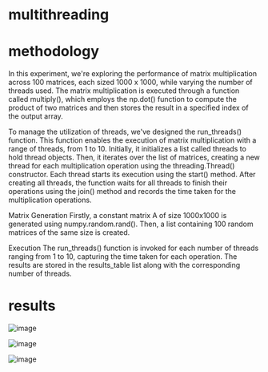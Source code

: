 # multithreading
# methodology
In this experiment, we're exploring the performance of matrix multiplication across 100 matrices, each sized 1000 x 1000, while varying the number of threads used. The matrix multiplication is executed through a function called multiply(), which employs the np.dot() function to compute the product of two matrices and then stores the result in a specified index of the output array.

To manage the utilization of threads, we've designed the run_threads() function. This function enables the execution of matrix multiplication with a range of threads, from 1 to 10. Initially, it initializes a list called threads to hold thread objects. Then, it iterates over the list of matrices, creating a new thread for each multiplication operation using the threading.Thread() constructor. Each thread starts its execution using the start() method. After creating all threads, the function waits for all threads to finish their operations using the join() method and records the time taken for the multiplication operations.

Matrix Generation
Firstly, a constant matrix A of size 1000x1000 is generated using numpy.random.rand(). Then, a list containing 100 random matrices of the same size is created.

Execution
The run_threads() function is invoked for each number of threads ranging from 1 to 10, capturing the time taken for each operation. The results are stored in the results_table list along with the corresponding number of threads.
# results
![image](https://github.com/himanshu9988/multithreading/assets/100368433/e5216d34-c788-4f39-abe5-45587ca9cf83)

![image](https://github.com/himanshu9988/multithreading/assets/100368433/061c4520-b69a-47ce-b9c9-072c13e7c2bb)

![image](https://github.com/himanshu9988/multithreading/assets/100368433/95ad3e62-d718-4bf7-a51b-4430f138027d)
